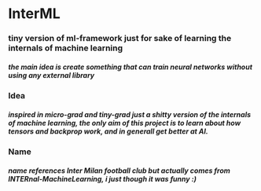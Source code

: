 # InterML
### tiny version of ml-framework just for sake of learning the internals of machine learning
##### the main idea is create something that can train neural networks without using any external library
### Idea
##### inspired in micro-grad and tiny-grad just a shitty version of the internals of machine learning, the only aim of this project is to learn about how tensors and backprop work, and in generall get better at AI.


### Name
##### name references Inter Milan football club but actually comes from INTERnal-MachineLearning, i just though it was funny :)

